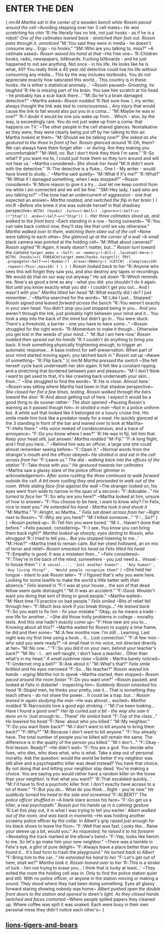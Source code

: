 # ENTER THE DEN
{
mn:M
*Martha sat in the center of a wooden bench while Rossin paced around the cell* 
~Avoiding stepping over her 3 cell mates~ 
*He was scratching his chin*
'R::He literally has no link, not just hooks - as if he is a robot!'
*One of the cellmates leaned back - stretched their foot out.
Rossin pass through it, unnoticed* 
"M::You said they were in media - he doesn't consume any... 
Ergo - no hooks."
"SM::Who are you talking to, miss?" 
~A cellmate asked~
*Rossin waved his hand at that*
~His free one~ 
'R::Children books, radio, newspapers, billboards. 
Fucking billboards - and he just happened to not see anything. 
Not once - in his life. 
He looks like he is what, 40? 
You really think a 40 year old detective could live his life without consuming any media...
This by the way includes textbooks. 
You do not appreciate exactly how saturated this world... 
This country is in these hooks. 
He is either a statistical anomaly...'
~Rossin paused~ 
*Groaning, he laughed* 
'R::He is missing part of his brain.
You saw him scratch at his head - he probably has a scar back there...'
"M::So he's a brain damaged detective?" 
~Martha asked~
*Rossin nodded* 
'R::Not sure how. 
I, my writer, always thought the link was tied to consciousness... 
Any injury that would cause the link to fail would also put you in a coma...'
"M::Maybe he was in one?"
'R::I doubt it would be one you wake up from...
Which - also, by the way, is exceedingly rare. 
You do not just wake up from a coma: that happens on TV.'
~The other people in the cell shared glances.
Nontalkative as they were, they were clearly being put off by her talking to thin air.
Martha looked at them~
"M::Should we be talking now?" 
*She asked as she gestured to the three in front of her.
Rossin glanced around* 
'R::Oh, them? 
We can always have them forget after - or during. 
Are they making you uncomfortable?'
"M::Well, no. 
But I don't think they think I'm sane."
'R::So what? 
If you want me to, I could just hook them so they turn around and will not hear us.'
~Martha considered~
*She shook her head* 
"M::It didn't work with the detective."
'R::The detective is a fluke...
One I - My writer - would have loved to study...'
~Martha said quietly~
"M::What if it's me?"
'R::What?'
"M::What if I damaged something, when I was stopped?"
~Rossin considered~ 
'R::More reason to give it a try... 
Just let me keep control from me while I am connected and we will be fine.'
"SM::Hey lady, I said who are you talking to?" 
~The tone had an undercurrent of aggression - one that expected an answer~
*Martha nodded, and switched the flip in her brain* 
}
{
mn:R
~Before she knew it she was outside herself in that shadowy perspective~
`WITH(
  (hooks)
    .turn=>(~Wall~)
    .ignore=>(~Self~=>(!"Stop"))
    .end=>(~Self~=>("Stop"))
 ).`
*Her three cellmates stood up, and walked to the front bars* 
~Each standing in a row - facing outwards~
"R::You can take back control now, they'll stay like that until we say otherwise."
*Martha walked over to them, watching them stare out of the cell* 
~None were talking to each other~ 
*She glanced up at the corner of a wall* 
~A small black camera was pointed at the holding cell~ 
'M::What about cameras?'
*Rossin sighed* 
"R::Again, it really doesn't matter, but..." 
*Rossin turn toward the camera*
`
target_mems = ~Self~ =>
  ~memory~(~All~)
    .located(~Here~)
WITH(
  (hooks)=>(
    FOREACH(target_mems(hooks.target))(
      TRY(
        .propagate(~Self~=>(~Human~))
        .erase(~Memory~)
      )CATCH(
        .sleep(sec=10)
        .repeat(~This~,max=10)
      )
    )
  )
)
`
*Rossin looked back to her* 
"R::Anyone who sees this will forget they saw you, and also destroy any tapes or recordings. 
We would do that on our way out anyway." 
*He sat down*
"R::Which reminds me.
Now's as good a time as any - what you did: you shouldn't do it again. 
Not until you know exactly what you did - I couldn't get you out... 
And I wasn't with you."
*Martha tilted her head*
'M::What exactly did I do? I just remember...'
~Martha searched for the words~
'M::Like I just... 
Stopped.'
*Rossin signed and leaned forward across the bench*
"R::You weren't exactly in your own head.
You didn't stop you just stopped being in you... 
And you weren't through the link, just probably right between your mind and it... 
You took a step into the back of the mind but didn't go in... 
You were stuck. 
There's a threshold, a barrier - one you have to have some..."
~Rossin struggled for the right word~ 
"R::Momentum to make it though... 
Otherwise you get lost in the weeds of your mind..."
'M::But I am here now.'
*Rossin nodded then spread out his hands* 
"R::I couldn't do anything to bring you back. 
It took something physically frightening enough, to trigger an automatic response... 
A base instinct for self-preservation. 
When part of your mind started moving again, you latched back in." 
*Rossin sat up*
~Aware of something~ 
"R::Flip back."
}{
mn:M
*Martha pressed the switch* 
~She felt herself cycle back underneath her skin again.
It felt like a constant ripping and a stretching that bordered between pain and pleasure~
"M::I don't think I want to get used to that, it's like crawling back underneath your skin... from..."
~She struggled to find the words~
'R::He is close. 
Almost here.'
~Rossin was sitting where Martha had been in that shadow perspective~ 
*She closed her fist a few times, testing.
Rossin walked through the bars toward the door*
'R::And about getting out of here. 
I expect it would be a good thing to do sooner rather-'
*The door opened* 
~Pausing Rossin's warning as it passed though him~ 
*In strolled a man* 
~Not in a police uniform but.
A white suit that looked like it belonged on a luxury cruise line.
His smile made him look like a predator ready for a meal.
He quickly glanced at the 3 standing in front of the bar and leaned over to look at Martha~ 
"F::Hello there." 
~His voice reeked of condescension, and a trace of annoyance~ 
"F::Do you know where I was?"
'R::He was in fiji, tell him that. 
Keep your head still, just answer.'
*Martha nodded*
"M::Fiji."
"F::A long flight, and I find you here..." 
~Behind him was an officer, a large one she could almost remember seeing before~ 
"F::Open it."
~Normal words from the stranger's mouth and the officer obeyed~ 
*He strolled in and sat in the cell across from her* 
"F::Leave us." 
*The did - walking back into the offices of the station*
"F::Take those with you." 
*He gestured towards her cellmates*
~Martha saw a glassy stare of the police officer glimmer in acknowledgement~
*After some rustling the three continued to walk forward outside the cell.
A bit more rustling they and proceeded to walk out of the room.
While sliding face-first against the wall* 
~The stranger looked on, his eyes went from wide to narrow in the span of a second~ 
"F::Adorable..." 
*He turned to face her* 
"F::So why are you here?"
~Martha looked at him, unsure of how to answer~
"F::You choose to be here, I want to know why? 
I'm Felix, nice to meet you." 
*He extended his hand - Martha took it and shook it*
"M::Martha."
"F::Alright, so Martha..." 
*Felix sat down across from her*
~Right next to Rossin~
"F::Why are you here?"
"M::I killed someone..." 
"F::...So?"
}
{
~Rossin perked up~ 
'R::Tell him you were bored.'
"M::I...
Haven't done that before." 
~Felix paused, considering~ 
"F::I see. 
You know you can bring them back right?"
*Martha looked up sharply, eyes darting to Rossin, who shrugged* 
'R::I tried to tell you... 
But you stopped listening to me...'
"M::How?" 
~Martha tried to remain calm.
But her chest hollowed, an on mix of terror and relief~ 
*Rossin smacked his head as Felix tilted his head*
"F::Empathy is good. It was a mistaken then..."
~Felix considered~
"F::They're in the back of the mind, somewhere - you just need a...
Vessel - to house them."
`['A vessel...',
'Just another human?', 
'Any human?',
'Any living thing?', 
'Would people recognize them?']`
~She held her tongue - intent to ask Rossin later~
"F::I figured that's why you were here. 
Looking for some lowlife to make the world a little better with their absence."
*Felix leaned in*
"F::I was at your house... the son of that dead fellow seem quite distraught."
"M::It was an accident."
"F::Good. Wouldn't want you doing that sort of thing to good people."
~Martha waited~
"M::Next time I'll practice on bad people."
*Felix smiled*
~Bits of relief fell through her~
"F::Much less work if you break things..."
*He leaned back*
"F::So you want to fix him - fix your mistake."
'Okay, so he means a trade - one life for another...' 
~She did those trolly problems in college - morality tests.
And this one hadn't exactly come up~
"F::How new are you to... 
Knowing about all this?"
~Martha waited for Rossin to supply a time frame, he did and then some~
"M::A few months now. 
I'm still... 
Learning. 
Last night was my first time using a hook... 
It... 
Lost connection."
"F::A few mon - who said you were ready?" 
~A small heat in his voice, not directed directly at her~
"M::No one..."
"F::So you did it on your own, behind your teacher's back?"
"M::No - I... am self-taught, I don't have a teacher... 
Other than what's in my head."
*A small eyebrow raise*
~Subtle - Martha barely noticed~
"F::Undernet ring a bell?"
'R::Ask about it.'
"M::What's that?"
*Felix smile brittled and his eyes narrowed*
"F::So...
No teacher?"
*Rossin waved his hands - urging Martha not to speak*
~Martha started, then stopped~ 
*Rossin paced around the room faster*
"F::Do you want one?"
~Rossin paused, and looked at Felix in disbelief - inspecting him~ 
*Suddenly Rossin smacked his head*
'R::Stupid men, he thinks your pretty, use it... 
That is something they teach others - do not share the power... 
It could be a trap. but...'
*Rossin leaned in again studying the man* 
~He was almost... excited~
*Martha nodded* 
'R::Narcissists love a good ego stroking -'
"M::I've been looking... 
Have I found a good one?" 
*Her lip curled just a bit - the way she saw it done on tv* 
'Just enough to...
There!' 
*He smiled back*
"F::Top of the class..." 
*He lowered his head* 
"F::Now: about who you killed."
"M::My neighbor."
"F::Do you want them back?"
"M::I don't want to kill anyone to bring them back?"
"F::Why?"
"M::Because I don't want to kill anyone."
"F::You already have. 
The total number of people you've killed will remain the same. 
The difference is in the quality of the person you killed."
"M::I don't..."
"F::Okay - first lesson.
Ready?"
~He didn't wait~
"F::You are a god. 
You decide who lives, who dies, who does what, who is what. 
Take a step out of personal morality. 
Ask the question: would the world be better if my neighbor was still alive and a psychopathic killer was dead instead? 
You have that choice.
By not doing that and letting your neighbor stay dead. 
You're making a choice.
You are saying you would rather have a random killer on the loose than your neighbor. 
Is that what you want?"
'R::That escalated quickly...'
"M::I'd have to find a psychotic killer first. 
I don't exactly have access to a lot of them."
"F::But you do...
What do you think... 
Right - you're new." 
*He suddenly turned his head to the side and screamed* 
"F::ALBERT!" 
*The police officer shuffled in* 
~A blank stare across his face~ 
"F::Go get us a killer, a real psychopath."
*Rossin put his hands up in a calming gesture* 
'R::Let this play out, it is what I was trying to tell you earlier.' 
*Albert walked out of the room, and was back in moments* 
~He was holding another scrawny police officer by the collar.
In Albert's grip raised just enough for his black shoes to leave the floor~
"F::Well that was fast. Looks like... 
Raise your sleeve up a bit, would you." 
*As requested, he raised it to his forearm*  
~Revealing the track marked at the elbow's bend~ 
"F::Yep, looks like heroin to me. 
So let's go make him your new neighbor." 
~There was a twinkle in Felix's eye, a glint of pure delight~ 
"F::Always leave a place better than you found it... 
It's bad form to trash the playground." 
*He turned back to Albert* 
"F::Bring him to the car..." 
*He extended his hand to her* 
"F::Let's get out of here, shall we?" 
*Martha took it.
Rossin leaned over to her* 
'R::This is a stroke of luck - him not trying to erase you... 
I think that is lucky at least...'
~They exited the room the holding cell was in.
Only to find the police station quiet and still.
With no police officer, or anyone in the station moving or making a sound.
They stood where they had been doing something.
Eyes all glassy forward staring showing nobody was home~ 
*Albert pushed open the double front doors to the station and opened to dawn's light.
As they closed hands twitched and faces contorted*
~Where people spilled papers they cleaned up. 
Where coffee was spilt it was soaked. 
Each were busy in their own personal mess they didn't notice each other's~
}
## [lions-tigers-and-bears](lions-tigers-and-bears.md)
